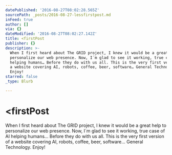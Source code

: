 ```yaml
---
datePublished: '2016-08-27T08:02:28.565Z'
sourcePath: _posts/2016-08-27-lessfirstpost.md
inFeed: true
author: []
via: {}
dateModified: '2016-08-27T08:02:27.142Z'
title: <firstPost
publisher: {}
description: >-
  When I first heard about The GRID project, I knew it would be a great help to
  personalize our web presence. Now, I´m glad to see it working, true case of AI
  helping humans… Before they do with us all. This is the very first version of
  a website covering AI, robots, coffee, beer, software… General Technology.
  Enjoy!
starred: false
_type: Blurb

---
```

# <firstPost

When I first heard about The GRID project, I knew it would be a great help to personalize our web presence. Now, I´m glad to see it working, true case of AI helping humans... Before they do with us all. This is the very first version of a website covering AI, robots, coffee, beer, software... General Technology. Enjoy!